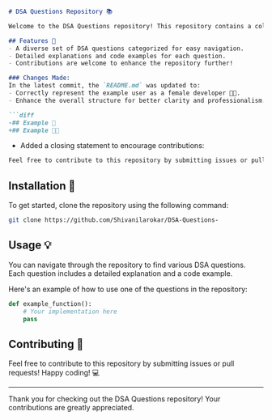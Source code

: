 ```markdown
# DSA Questions Repository 📚

Welcome to the DSA Questions repository! This repository contains a collection of Data Structures and Algorithms (DSA) questions designed to help you improve your coding skills.

## Features 🌟
- A diverse set of DSA questions categorized for easy navigation.
- Detailed explanations and code examples for each question.
- Contributions are welcome to enhance the repository further!

### Changes Made:
In the latest commit, the `README.md` was updated to:
- Correctly represent the example user as a female developer 👩‍💻.
- Enhance the overall structure for better clarity and professionalism.

```diff
-## Example 🤖
+## Example 👩‍💻
```

- Added a closing statement to encourage contributions:

```markdown
Feel free to contribute to this repository by submitting issues or pull requests! Happy coding! 💻
```

## Installation 🚀
To get started, clone the repository using the following command:

```bash
git clone https://github.com/Shivanilarokar/DSA-Questions-
```

## Usage 💡
You can navigate through the repository to find various DSA questions. Each question includes a detailed explanation and a code example.

Here's an example of how to use one of the questions in the repository:

```python
def example_function():
    # Your implementation here
    pass
```

## Contributing 🤝
Feel free to contribute to this repository by submitting issues or pull requests! Happy coding! 💻

---

Thank you for checking out the DSA Questions repository! Your contributions are greatly appreciated.
```